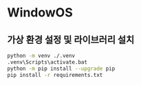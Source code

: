 # WindowOS

## 가상 환경 설정 및 라이브러리 설치
```bash
python -m venv ./.venv
.venv\Scripts\activate.bat
python -m pip install --upgrade pip
pip install -r requirements.txt
```